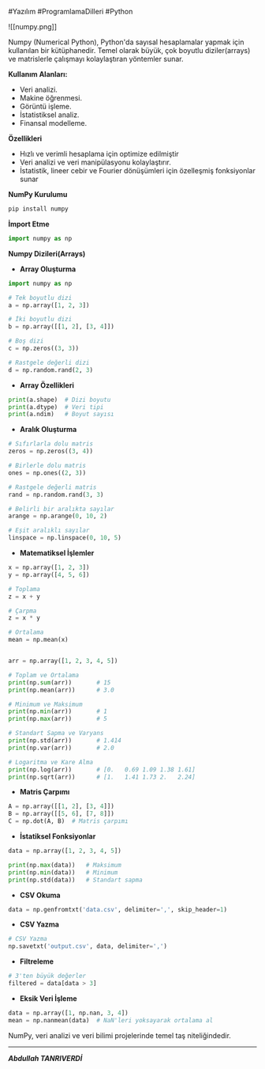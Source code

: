 #Yazılım #ProgramlamaDilleri #Python 

![[numpy.png]]


Numpy (Numerical Python), Python'da sayısal hesaplamalar yapmak için kullanılan bir kütüphanedir. Temel olarak büyük, çok boyutlu diziler(arrays) ve matrislerle çalışmayı kolaylaştıran yöntemler sunar.

**Kullanım Alanları:**
- Veri analizi.
- Makine öğrenmesi.
- Görüntü işleme.
- İstatistiksel analiz.
- Finansal modelleme.

**Özellikleri**
- Hızlı ve verimli hesaplama için optimize edilmiştir
- Veri analizi ve veri manipülasyonu kolaylaştırır.
- İstatistik, lineer cebir ve Fourier dönüşümleri için özelleşmiş fonksiyonlar sunar

**NumPy Kurulumu**
```bash
pip install numpy
```


**İmport Etme**
```python
import numpy as np
```

**Numpy Dizileri(Arrays)** 
- **Array Oluşturma**
```python
import numpy as np

# Tek boyutlu dizi
a = np.array([1, 2, 3])

# İki boyutlu dizi
b = np.array([[1, 2], [3, 4]])

# Boş dizi
c = np.zeros((3, 3))

# Rastgele değerli dizi
d = np.random.rand(2, 3)

```
- **Array Özellikleri**
```python
print(a.shape)  # Dizi boyutu
print(a.dtype)  # Veri tipi
print(a.ndim)   # Boyut sayısı

```

-  **Aralık Oluşturma**
```python
# Sıfırlarla dolu matris
zeros = np.zeros((3, 4))

# Birlerle dolu matris
ones = np.ones((2, 3))

# Rastgele değerli matris
rand = np.random.rand(3, 3)

# Belirli bir aralıkta sayılar
arange = np.arange(0, 10, 2)

# Eşit aralıklı sayılar
linspace = np.linspace(0, 10, 5)


```

- **Matematiksel İşlemler**
```python
x = np.array([1, 2, 3])
y = np.array([4, 5, 6])

# Toplama
z = x + y

# Çarpma
z = x * y

# Ortalama
mean = np.mean(x)


arr = np.array([1, 2, 3, 4, 5])

# Toplam ve Ortalama
print(np.sum(arr))       # 15
print(np.mean(arr))      # 3.0

# Minimum ve Maksimum
print(np.min(arr))       # 1
print(np.max(arr))       # 5

# Standart Sapma ve Varyans
print(np.std(arr))       # 1.414
print(np.var(arr))       # 2.0

# Logaritma ve Kare Alma
print(np.log(arr))       # [0.   0.69 1.09 1.38 1.61]
print(np.sqrt(arr))      # [1.   1.41 1.73 2.   2.24]


```

- **Matris Çarpımı**
```python
A = np.array([[1, 2], [3, 4]])
B = np.array([[5, 6], [7, 8]])
C = np.dot(A, B)  # Matris çarpımı

```

- **İstatiksel Fonksiyonlar** 
```python
data = np.array([1, 2, 3, 4, 5])

print(np.max(data))   # Maksimum
print(np.min(data))   # Minimum
print(np.std(data))   # Standart sapma

```
- **CSV Okuma**
```python
data = np.genfromtxt('data.csv', delimiter=',', skip_header=1)

```

- **CSV Yazma**
```python
# CSV Yazma 
np.savetxt('output.csv', data, delimiter=',')
```
- **Filtreleme**
```python
# 3'ten büyük değerler
filtered = data[data > 3]

```
- **Eksik Veri İşleme**
```python
data = np.array([1, np.nan, 3, 4])
mean = np.nanmean(data)  # NaN'leri yoksayarak ortalama al

```
NumPy, veri analizi ve veri bilimi projelerinde temel taş niteliğindedir.
***

***Abdullah TANRIVERDİ***
